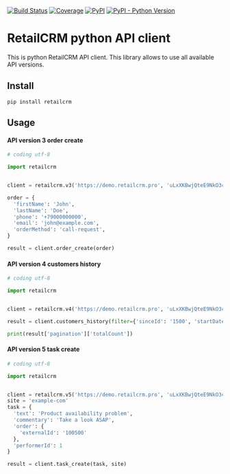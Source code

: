 [![Build Status](https://img.shields.io/travis/retailcrm/api-client-python/master.svg?style=flat-square)](https://travis-ci.org/retailcrm/api-client-python)
[![Coverage](https://img.shields.io/codecov/c/gh/retailcrm/api-client-python/master.svg?logo=codecov&logoColor=white)](https://codecov.io/gh/retailcrm/api-client-python)
[![PyPI](https://img.shields.io/pypi/v/retailcrm.svg?logo=pypi&logoColor=white)](https://pypi.python.org/pypi/retailcrm)
[![PyPI - Python Version](https://img.shields.io/pypi/pyversions/retailcrm.svg?logo=python&logoColor=white)](https://pypi.python.org/pypi/retailcrm)


RetailCRM python API client
===========================

This is python RetailCRM API client. This library allows to use all available API versions.

## Install

```
pip install retailcrm
```

## Usage

#### API version 3 order create

```python
# coding utf-8

import retailcrm


client = retailcrm.v3('https://demo.retailcrm.pro', 'uLxXKBwjQteE9NkO3cJAqTXNwvKktaTc')

order = {
  'firstName': 'John',
  'lastName': 'Doe',
  'phone': '+79000000000',
  'email': 'john@example.com',
  'orderMethod': 'call-request',
}

result = client.order_create(order)
```

#### API version 4 customers history

```python
# coding utf-8

import retailcrm


client = retailcrm.v4('https://demo.retailcrm.pro', 'uLxXKBwjQteE9NkO3cJAqTXNwvKktaTc')

result = client.customers_history(filter={'sinceId': '1500', 'startDate': '2018-03-01'})

print(result['pagination']['totalCount'])
```

#### API version 5 task create

```python
# coding utf-8

import retailcrm


client = retailcrm.v5('https://demo.retailcrm.pro', 'uLxXKBwjQteE9NkO3cJAqTXNwvKktaTc')
site = 'example-com'
task = {
  'text': 'Product availability problem',
  'commentary': 'Take a look ASAP',
  'order': {
    'externalId': '100500'
  },
  'performerId': 1
}

result = client.task_create(task, site)
```
